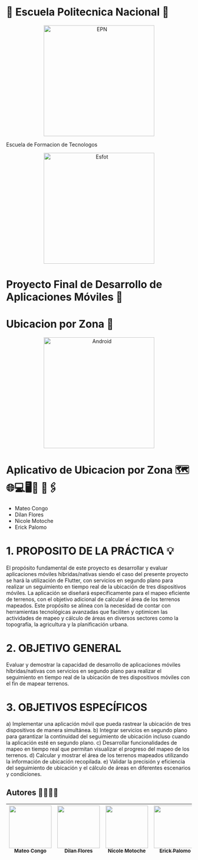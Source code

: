 # 🦉 Escuela Politecnica Nacional 🦉
<div>
<p align='center'>
<img src="https://github.com/Einarr07/Flutter-proyecto_final/assets/85316345/590ad2e3-1702-494f-9bc8-9fc2e7bb539e" alt="EPN" width="300px">
</p>
</div

# Escuela de Formacion de Tecnologos
<div>
<p align='center'>
<img src="https://esfot.epn.edu.ec/images/headers/logo_esfot_buho.png" alt="Esfot" width="300px">
</p>
</div>

# Proyecto Final de Desarrollo de Aplicaciones Móviles 📱
# Ubicacion por Zona 📍
<div>
<p align='center'>
<img src="https://github.com/Einarr07/juego_sencillo_android/assets/85316345/43da8e5d-815d-4c01-9c3d-dffc85e25ef5" alt="Android" width="300px">
</p>
</div>

# Aplicativo de Ubicacion por Zona 🗺️🌐💻🖥️📌 🔗🖇️
- Mateo Congo
- Dilan Flores
- Nicole Motoche
- Erick Palomo

# 1.	PROPOSITO DE LA PRÁCTICA 💡
El propósito fundamental de este proyecto es desarrollar y evaluar aplicaciones móviles híbridas/nativas siendo el caso del presente proyecto se hará la utilización de Flutter, con servicios en segundo plano para realizar un seguimiento en tiempo real de la ubicación de tres dispositivos móviles. La aplicación se diseñará específicamente para el mapeo eficiente de terrenos, con el objetivo adicional de calcular el área de los terrenos mapeados. Este propósito se alinea con la necesidad de contar con herramientas tecnológicas avanzadas que faciliten y optimicen las actividades de mapeo y cálculo de áreas en diversos sectores como la topografía, la agricultura y la planificación urbana.

# 2.	OBJETIVO GENERAL 
Evaluar y demostrar la capacidad de desarrollo de aplicaciones móviles híbridas/nativas con servicios en segundo plano para realizar el seguimiento en tiempo real de la ubicación de tres dispositivos móviles con el fin de mapear terrenos.

# 3.	OBJETIVOS ESPECÍFICOS 
a)	Implementar una aplicación móvil que pueda rastrear la ubicación de tres dispositivos de manera simultánea.
b)	Integrar servicios en segundo plano para garantizar la continuidad del seguimiento de ubicación incluso cuando la aplicación esté en segundo plano.
c)	Desarrollar funcionalidades de mapeo en tiempo real que permitan visualizar el progreso del mapeo de los terrenos.
d)	Calcular y mostrar el área de los terrenos mapeados utilizando la información de ubicación recopilada.
e)	Validar la precisión y eficiencia del seguimiento de ubicación y el cálculo de áreas en diferentes escenarios y condiciones.

## Autores 🫱🏼‍🫲🏽

| [<img src="https://avatars.githubusercontent.com/u/96399138?v=4" width=115><br><sub>Mateo Congo</sub>](https://github.com/Einarr07) | [<img src="https://avatars.githubusercontent.com/u/117755180?v=4" width=115><br><sub>Dilan Flores</sub>](https://github.com/dilan-flores) |  [<img src="https://avatars.githubusercontent.com/u/85316345?v=4" width=115><br><sub>Nicole Motoche</sub>](https://github.com/nicolemotoche29) |  [<img src="https://avatars.githubusercontent.com/u/75103508?v=4" width=115><br><sub>Erick Palomo</sub>](https://github.com/erick200011) |
| :---: | :---: | :---: | :---: |
